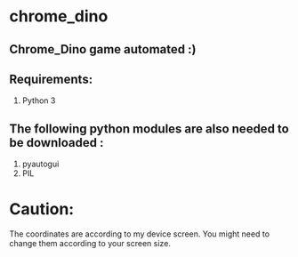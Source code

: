# chrome_dino

## Chrome_Dino game automated :)

## Requirements:

1. Python 3

## The following python modules are also needed to be downloaded :

1. pyautogui
2. PIL

# Caution:
The coordinates are according to my device screen.
You might need to change them according to your screen size.
